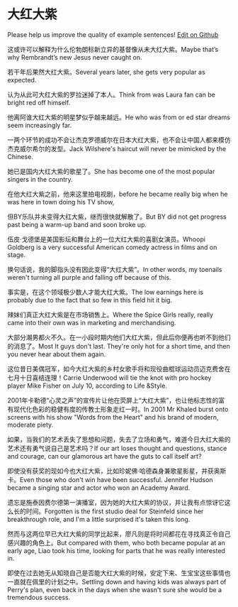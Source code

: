 # 大红大紫

Please help us improve the quality of example sentences! [Edit on Github](https://github.com/jiyushe/jiyu-example-sentence-source/blob/main/chinese/dahongdazi.md)

<p><span class="chinese">这或许可以解释为什么伦勃朗标新立异的基督像从未大红大紫。</span><span class="english">Maybe that’s why Rembrandt’s new Jesus never caught on.</span></p>

<p><span class="chinese">若干年后果然大红大紫。</span><span class="english">Several years later, she gets very popular as expected.</span></p>

<p><span class="chinese">认为从此可大红大紫的罗拉迷掉了本人。</span><span class="english">Think from was Laura fan can be bright red off himself.</span></p>

<p><span class="chinese">他离阿谁大红大紫的明星梦似乎越来越远。</span><span class="english">He who was from or ed star dreams seem increasingly far.</span></p>

<p><span class="chinese">一两个环节的成功不会让杰克罗德威尔在日本大红大紫，也不会让中国人都来模仿杰克威尔希尔的发型。</span><span class="english">Jack Wilshere's haircut will never be mimicked by the Chinese.</span></p>

<p><span class="chinese">她已是国内大红大紫的歌星了。</span><span class="english">She has become one of the most popular singers in the country.</span></p>

<p><span class="chinese">在他大红大紫之前，他来这里拍电视剧，</span><span class="english">before he became really big when he was here in town doing his TV show,</span></p>

<p><span class="chinese">但BY乐队并未变得大红大紫，继而很快就解散了。</span><span class="english">But BY did not get progress past being a warm-up band and soon broke up.</span></p>

<p><span class="chinese">伍皮·戈德堡是美国影坛和舞台上的一位大红大紫的喜剧女演员。</span><span class="english">Whoopi Goldberg is a very successful American comedy actress in films and on stage.</span></p>

<p><span class="chinese">换句话说，我的脚指头没有因此变得“大红大紫”。</span><span class="english">In other words, my toenails weren't turning all purple and falling off because of this.</span></p>

<p><span class="chinese">事实是，在这个领域极少数人才能大红大紫。</span><span class="english">The low earnings here is probably due to the fact that so few in this field hit it big.</span></p>

<p><span class="chinese">辣妹们真正大红大紫是在市场销售上。</span><span class="english">Where the Spice Girls really, really came into their own was in marketing and merchandising.</span></p>

<p><span class="chinese">大部分潮男都火不久。在一小段时期内他们大红大紫，但此后你便再也听不到他们的消息了。</span><span class="english">Most It guys don't last. They're only hot for a short time, and then you never hear about them again.</span></p>

<p><span class="chinese">这位昔日美偶冠军，如今大红大紫的乡村女歌手将和现役曲棍球运动员迈克费舍在七月十日喜结连理！</span><span class="english">Carrie Underwood will tie the knot with pro hockey player Mike Fisher on July 10, according to Life &Style.</span></p>

<p><span class="chinese">2001年卡勒德“心灵之声”的宣传片让他在荧屏上“大红大紫”，也让他标志性的富有现代化色彩的稳健有度的传教士形象走红一时。</span><span class="english">In 2001 Mr Khaled burst onto screens with his show "Words from the Heart" and his brand of modern, moderate piety.</span></p>

<p><span class="chinese">如果，当我们的艺术丢失了思想和问题，失去了立场和勇气，难道今日大红大紫的艺术还有勇气说自己是艺术吗？</span><span class="english">If our art loses thought and questions, stance and courage, can our glamorous art have the guts to call itself art?</span></p>

<p><span class="chinese">即使没有获奖的现如今也大红大紫，比如珍妮佛·哈德森身兼歌星影星，并获奥斯卡。</span><span class="english">Even those who don't win have been successful. Jennifer Hudson became a singing star and actor who won an Academy Award.</span></p>

<p><span class="chinese">遗忘是施泰因费尔德第一演播室，因为她的大红大紫的协议，并让我有点惊讶它这么长的时间。</span><span class="english">Forgotten is the first studio deal for Steinfeld since her breakthrough role, and I'm a little surprised it's taken this long.</span></p>

<p><span class="chinese">然而与这两位早已大红大紫的同学比起来，廖凡则是将时间都花在寻找真正令自己感兴趣的角色上。</span><span class="english">But compared with them, who both became popular at an early age, Liao took his time, looking for parts that he was really interested in.</span></p>

<p><span class="chinese">即使在过去她无从知晓自己是否能大红大紫的时候，安定下来、生宝宝这些事情也一直就在佩里的计划之中。</span><span class="english">Settling down and having kids was always part of Perry's plan, even back in the days when she wasn't sure she would be a tremendous success.</span></p>

